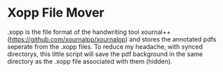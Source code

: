 # Xopp File Mover

.xopp is the file format of the handwriting tool xournal++(https://github.com/xournalpp/xournalpp) and stores
the annotated pdfs seperate from the .xopp files.
To reduce my headache, with synced directorys, this little script will save the pdf background in the same directory as the .xopp
file associated with them (hidden).

